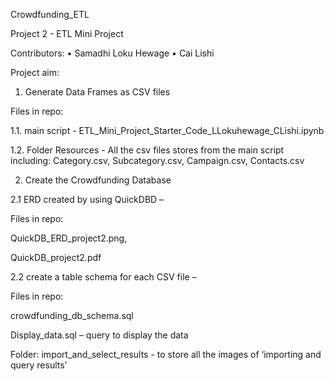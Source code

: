 Crowdfunding_ETL

 Project 2 - ETL Mini Project
 
Contributors:
•   Samadhi Loku Hewage
•   Cai Lishi

Project aim:

1. Generate Data Frames as CSV files

Files in repo:

1.1.	main script - ETL_Mini_Project_Starter_Code_LLokuhewage_CLishi.ipynb

1.2.	Folder Resources - All the csv files stores from the main script including: Category.csv, Subcategory.csv, Campaign.csv, Contacts.csv

2. Create the Crowdfunding Database

2.1 ERD created by using QuickDBD – 

Files in repo: 

QuickDB_ERD_project2.png, 

QuickDB_project2.pdf

2.2 create a table schema for each CSV file – 

Files in repo:

crowdfunding_db_schema.sql

Display_data.sql – query to display the data

Folder: import_and_select_results -  to store all the images of ‘importing and query results’
